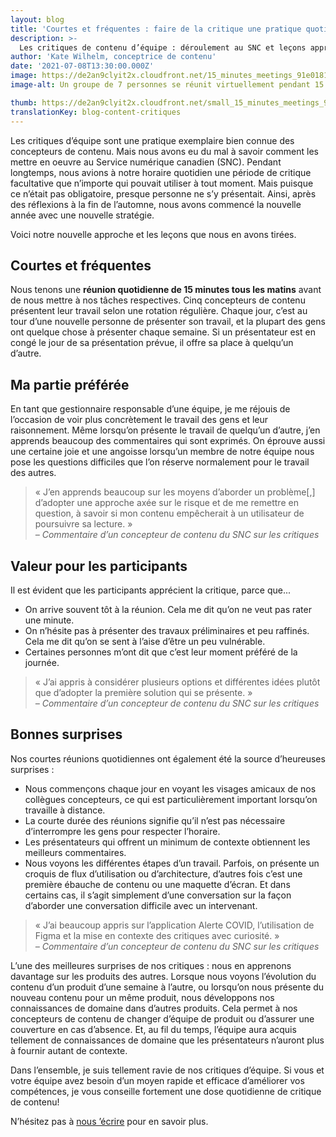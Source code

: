 ```yaml
---
layout: blog
title: 'Courtes et fréquentes : faire de la critique une pratique quotidienne '
description: >-
  Les critiques de contenu d’équipe : déroulement au SNC et leçons apprises. 
author: 'Kate Wilhelm, conceptrice de contenu'
date: '2021-07-08T13:30:00.000Z'
image: https://de2an9clyit2x.cloudfront.net/15_minutes_meetings_91e0181bab.jpg
image-alt: Un groupe de 7 personnes se réunit virtuellement pendant 15 minutes.

thumb: https://de2an9clyit2x.cloudfront.net/small_15_minutes_meetings_91e0181bab.jpg
translationKey: blog-content-critiques
---
```

Les critiques d’équipe sont une pratique exemplaire bien connue des concepteurs de contenu. Mais nous avons eu du mal à savoir comment les mettre en oeuvre au Service numérique canadien (SNC). Pendant longtemps, nous avions à notre horaire quotidien une période de critique facultative que n’importe qui pouvait utiliser à tout moment. Mais puisque ce n’était pas obligatoire, presque personne ne s’y présentait. Ainsi, après des réflexions à la fin de l’automne, nous avons commencé la nouvelle année avec une nouvelle stratégie.   

Voici notre nouvelle approche et les leçons que nous en avons tirées.

## Courtes et fréquentes
Nous tenons une **réunion quotidienne de 15 minutes tous les matins** avant de nous mettre à nos tâches respectives. Cinq concepteurs de contenu présentent leur travail selon une rotation régulière. Chaque jour, c’est au tour d’une nouvelle personne de présenter son travail, et la plupart des gens ont quelque chose à présenter chaque semaine. Si un présentateur est en congé le jour de sa présentation prévue, il offre sa place à quelqu’un d’autre. 

## Ma partie préférée
En tant que gestionnaire responsable d’une équipe, je me réjouis de l’occasion de voir plus concrètement le travail des gens et leur raisonnement. Même lorsqu’on présente le travail de quelqu’un d’autre, j’en apprends beaucoup des commentaires qui sont exprimés. On éprouve aussi une certaine joie et une angoisse lorsqu’un membre de notre équipe nous pose les questions difficiles que l’on réserve normalement pour le travail des autres.

> « J’en apprends beaucoup sur les moyens d’aborder un problème[,] d’adopter une approche axée sur le risque et de me remettre en question, à savoir si mon contenu empêcherait à un utilisateur de poursuivre sa lecture. »
<br> *– Commentaire d’un concepteur de contenu du SNC sur les critiques*

## Valeur pour les participants 
Il est évident que les participants apprécient la critique, parce que... 

* On arrive souvent tôt à la réunion. Cela me dit qu’on ne veut pas rater une minute. 
* On n’hésite pas à présenter des travaux préliminaires et peu raffinés. Cela me dit qu’on se sent à l’aise d’être un peu vulnérable. 
* Certaines personnes m’ont dit que c’est leur moment préféré de la journée.

> « J’ai appris à considérer plusieurs options et différentes idées plutôt que d’adopter la première solution qui se présente. »
<br> *– Commentaire d’un concepteur de contenu du SNC sur les critiques*

## Bonnes surprises
Nos courtes réunions quotidiennes ont également été la source d’heureuses surprises : 

* Nous commençons chaque jour en voyant les visages amicaux de nos collègues concepteurs, ce qui est particulièrement important lorsqu’on travaille à distance. 
* La courte durée des réunions signifie qu’il n’est pas nécessaire d’interrompre les gens pour respecter l’horaire.  
* Les présentateurs qui offrent un minimum de contexte obtiennent les meilleurs commentaires. 
* Nous voyons les différentes étapes d’un travail. Parfois, on présente un croquis de flux d’utilisation ou d’architecture, d’autres fois c’est une première ébauche de contenu ou une maquette d’écran. Et dans certains cas, il s’agit simplement d’une conversation sur la façon d’aborder une conversation difficile avec un intervenant.

> « J’ai beaucoup appris sur l’application Alerte COVID, l’utilisation de Figma et la mise en contexte des critiques avec curiosité. »
<br> *– Commentaire d’un concepteur de contenu du SNC sur les critiques*

L’une des meilleures surprises de nos critiques : nous en apprenons davantage sur les produits des autres. Lorsque nous voyons l’évolution du contenu d’un produit d’une semaine à l’autre, ou lorsqu’on nous présente du nouveau contenu pour un même produit, nous développons nos connaissances de domaine dans d’autres produits. Cela permet à nos concepteurs de contenu de changer d’équipe de produit ou d’assurer une couverture en cas d’absence. Et, au fil du temps, l’équipe aura acquis tellement de connaissances de domaine que les présentateurs n’auront plus à fournir autant de contexte.

Dans l’ensemble, je suis tellement ravie de nos critiques d’équipe. Si vous et votre équipe avez besoin d’un moyen rapide et efficace d’améliorer vos compétences, je vous conseille fortement une dose quotidienne de critique de contenu!

N’hésitez pas à [nous ’écrire](mailto:CDS-SNC@tbs-sct.gc.ca) pour en savoir plus. 

